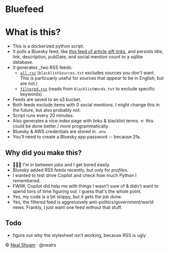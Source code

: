 # Bluefeed

# What is this?
- This is a dockerized python script.
- It polls a Bluesky feed, like [this feed of article gift links](https://bsky.app/profile/davidsacerdote.bsky.social/feed/aaaixbb5liqbu), and persists title, link, description, pubDate, and social mention count to a sqllite database.
- It generates _two RSS feeds:
  - [`all.rss`](https://nealshyam.com/rss/all.rss) (`blacklistSources.txt` excludes sources you don't want. This is particuarly useful for sources that _appear_ to be in English, but are not.)
  - [`filtered.rss`](https://nealshyam.com/rss/filtered.rss) (reads from `blacklistWords.txt` to exclude specific keywords)
- Feeds are saved to an s3 bucket.
- Both feeds exclude items with 0 social mentions. I might change this in the future, but also probably not.
- Script runs every 20 minutes.
- Also generates a nice index page with links & blacklist terms. <- this could be done better / more programmatically
- Bluesky & AWS credentials are stored in `.env`.
- You'll need to create a Bluesky app password -- because 2fa.

## Why did you make this?

- 🤷🏽‍♂️ I'm in between jobs and I get bored easily.
- Bluesky added RSS feeds recently, but only for _profiles_. 
- I wanted to test drive Copilot and check how much Python I remembered.
- FWIW, Copilot did help me with things I wasn't sure of & didn't want to spend tons of time figuring out. I guess that's the whole point.
- Yes, my code is a bit sloppy, but it gets the job done.
- Yes, the filtered feed is aggressively anti-politics/government/world news. Frankly, I just want one feed _without_ that stuff.

## Todo
- figure out why the stylesheet isn't working, because RSS is ugly

&copy; [Neal Shyam](https://nealshyam.com) &middot; @nealrs